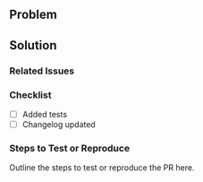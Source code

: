 ## Problem

## Solution

### Related Issues

### Checklist
- [ ] Added tests
- [ ] Changelog updated

### Steps to Test or Reproduce
Outline the steps to test or reproduce the PR here.